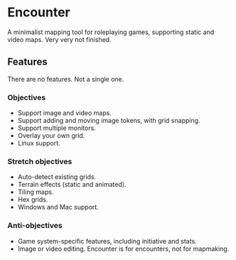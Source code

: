 # Encounter

A minimalist mapping tool for roleplaying games, supporting static and video
maps. Very very not finished.

## Features

There are no features. Not a single one.

### Objectives

* Support image and video maps.
* Support adding and moving image tokens, with grid snapping.
* Support multiple monitors.
* Overlay your own grid.
* Linux support.

### Stretch objectives

* Auto-detect existing grids.
* Terrain effects (static and animated).
* Tiling maps.
* Hex grids.
* Windows and Mac support.

### Anti-objectives

* Game system-specific features, including initiative and stats.
* Image or video editing. Encounter is for encounters, not for mapmaking.
